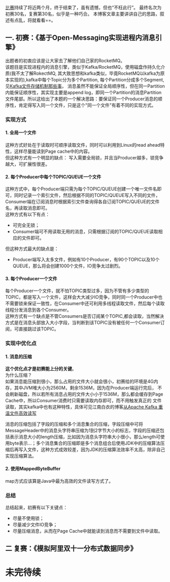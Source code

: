 [比赛](https://tianchi.aliyun.com/programming/introduction.htm?spm=5176.100066.333.1.3f82c0718qNL2J&raceId=231600)持续了将近两个月，终于结束了，虽有遗憾，但也“不枉此行”。
最终名次为初赛30名，复赛第30名，似乎是一种巧合。
本博客文章主要讲讲自己的思路，叙述有点乱，将就看看==。    

## 一. 初赛：《基于Open-Messaging实现进程内消息引擎》  
出题者的初衷应该是让大家去了解他们自己家的RocketMQ。  
该题目是实现进程内的消息引擎，类似于Kafka/RocketMQ，使用磁盘作持久化介质(我不太了解RokectMQ, 其大致思想和kafka类似，毕竟RocketMQ以kafka为原本实现的),kafka中每个Topic分为多个Partition, 每个Partition分成多个Segment,见[Kafka文件存储机制那些事](https://tech.meituan.com/kafka-fs-design-theory.html)， 消息虽然不能保证全局顺序性，但在同一Partition内能保证顺序性，其实现主要是append log，即同一个Partition的消息Partition文件尾部。所以这给出了本题的一个解决思路：要保证同一个Producer消息的顺序性，肯定得写入同一个文件，只是这个"同一个文件"有着不同的实现方式。  
### 实现方式  
####  1. 全局一个文件   
这种方式好处在于读取时可顺序读取文件，同时可以利用到Linux的read ahead特性，这样尽量能读到Page cache中的内容。  
但这种方式有一个明显的缺点： 写入需要全局锁，并且当Producer越多，锁竞争越大，可扩展性很差。  

####  2. 每个Producer中每个TOPIC/QUEUE一个文件  
这种方式中，每个Producer端只需为每个TOPIC/QUEUE创建一个唯一文件名即可，同时记录一个索引文件，然后根据不同的TOPIC/QUEUE写入不同的文件，Consumer端在订阅消息时根据索引文件查询得各自订阅TOPIC/QUEUE的文件名，再读取消息即可。  
这种方式有以下有点：  
- 可完全无锁；  
- Consumer端可不用读取无用的消息，只需根据订阅的TOPIC/QUEUE读取相应的文件即可。  

但这种方式最大的缺点是：  
- Producer端写入太多文件，例如有10个Producer，有90个TOPIC以及10个QUEUE，那么将会创建1000个文件，IO竞争太过剧烈。  

#### 3. 每个Producer一个文件  
每个Producer一个文件，就不怕TOPIC类型过多，因为不管有多少类型的TOPIC，都是写入一个文件，这样会大大减少IO竞争，同时同一个Producer中也不需要锁来保证一致性，在Consumer中还可利用多线程读取文件，然后每个读取线程分发消息到各个Consumer。  
这种方式有一个缺点是不管Consumers是否订阅某个TOPIC,都会读取，当然解决方式是在消息头部放入大小字段，当判断到该TOPIC没有被任何一个Consumer订阅，可直接跳过该TOPIC。  

### 实现中优化点  
#### 1. 消息的压缩   
**这个优化点才是初赛能上分的关键**。    
为什么压缩？  
如果消息能压缩到很小，那么占用的文件大小就会很小，初赛给的环境是4G内存，其中JVM堆大小为2560M，剩余1536M，因为在Producer端运行完后，
不会刷新磁盘，所以若所有消息占用的文件大小小于1536M，那么都会缓存到Page Cache中，所以Consumer消费时只需要读取内存即可，而不用触发真正的
文件读取，其实kafka中也有这种特性，具体可见江南白衣的博客[从Apache Kafka 重温文件高效读写](http://calvin1978.blogcn.com/articles/kafkaio.html)  

消息的压缩包括了字段的压缩和多个消息集合的压缩，字段压缩中可将MessageHeader中的消息头字符串压缩为1到2字节大小的标志，字段的压缩还包括表示消息大小的length压缩，比如因为消息头字符串大小很小，那么length可使用byte表示...；多个消息集合的压缩即是多个消息组合后使用JDK中的压缩算法压缩后再写入文件，这种方式成效较差，因为JDK的压缩算法效率不太高，除非自己实现压缩算法。  

#### 2. 使用MappedByteBuffer
map方式应该算是Java中最为高效的文件读写方式了。


### 总结  
总结起来，初赛有以下关键点：  
- 尽量不使用锁；  
- 尽量减少文件IO竞争；  
- 尽量压缩消息，从而在Page Cache中就能读到消息而不需要到文件中读取。  

## 二 复赛：《模拟阿里双十一分布式数据同步》  

# 未完待续 


